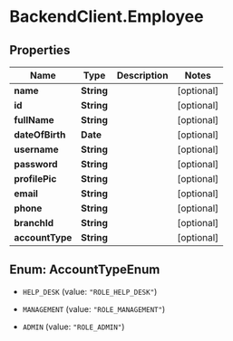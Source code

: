 # BackendClient.Employee

## Properties

Name | Type | Description | Notes
------------ | ------------- | ------------- | -------------
**name** | **String** |  | [optional] 
**id** | **String** |  | [optional] 
**fullName** | **String** |  | [optional] 
**dateOfBirth** | **Date** |  | [optional] 
**username** | **String** |  | [optional] 
**password** | **String** |  | [optional] 
**profilePic** | **String** |  | [optional] 
**email** | **String** |  | [optional] 
**phone** | **String** |  | [optional] 
**branchId** | **String** |  | [optional] 
**accountType** | **String** |  | [optional] 



## Enum: AccountTypeEnum


* `HELP_DESK` (value: `"ROLE_HELP_DESK"`)

* `MANAGEMENT` (value: `"ROLE_MANAGEMENT"`)

* `ADMIN` (value: `"ROLE_ADMIN"`)





